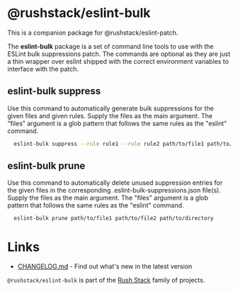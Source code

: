 # @rushstack/eslint-bulk

This is a companion package for @rushstack/eslint-patch.

The **eslint-bulk** package is a set of command line tools to use with the ESLint bulk suppressions
patch. The commands are optional as they are just a thin wrapper over eslint shipped with the correct
environment variables to interface with the patch.

## eslint-bulk suppress

Use this command to automatically generate bulk suppressions for the given files and given rules.
Supply the files as the main argument. The "files" argument is a glob pattern that follows the same
rules as the "eslint" command.

```bash
  eslint-bulk suppress --rule rule1 --rule rule2 path/to/file1 path/to/file2 path/to/directory
```

## eslint-bulk prune

Use this command to automatically delete unused suppression entries for the given files in the
corresponding .eslint-bulk-suppressions.json file(s). Supply the files as the main argument. The
"files" argument is a glob pattern that follows the same rules as the "eslint" command.

```bash
  eslint-bulk prune path/to/file1 path/to/file2 path/to/directory
```

# Links

- [CHANGELOG.md](https://github.com/microsoft/rushstack/blob/main/eslint/eslint-bulk/CHANGELOG.md) - Find
  out what's new in the latest version

`@rushstack/eslint-bulk` is part of the [Rush Stack](https://rushstack.io/) family of projects.
